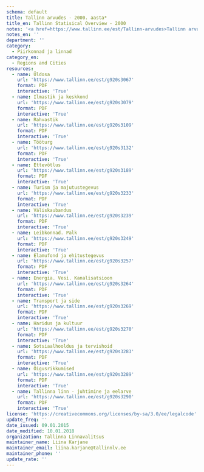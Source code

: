 ```yaml
---
schema: default
title: Tallinn arvudes - 2000. aasta*
title_en: Tallinn Statisical Overview - 2000
notes: '<a href=https://www.tallinn.ee/est/Tallinn-arvudes>Tallinn arvudes aastaraamatud</a> "Tallinn arvudes", mis sisaldavad andmeid Tallinna rahvastiku, sotsiaalelu, majanduse ja keskkonna kohta. * selles kogumikus sisalduvad andmed on aasta 2000 kohta või esitatud seisuga 01.01.2001'
notes_en: ''
department: ''
category:
  - Piirkonnad ja linnad
category_en:
  - Regions and Cities
resources:
  - name: Üldosa
    url: 'https://www.tallinn.ee/est/g920s3067'
    format: PDF
    interactive: 'True'
  - name: Ilmastik ja keskkond
    url: 'https://www.tallinn.ee/est/g920s3079'
    format: PDF
    interactive: 'True'
  - name: Rahvastik
    url: 'https://www.tallinn.ee/est/g920s3109'
    format: PDF
    interactive: 'True'
  - name: Tööturg
    url: 'https://www.tallinn.ee/est/g920s3132'
    format: PDF
    interactive: 'True'
  - name: Ettevõtlus
    url: 'https://www.tallinn.ee/est/g920s3189'
    format: PDF
    interactive: 'True'
  - name: Turism ja majutustegevus
    url: 'https://www.tallinn.ee/est/g920s3233'
    format: PDF
    interactive: 'True'
  - name: Väliskaubandus
    url: 'https://www.tallinn.ee/est/g920s3239'
    format: PDF
    interactive: 'True'
  - name: Leibkonnad. Palk
    url: 'https://www.tallinn.ee/est/g920s3249'
    format: PDF
    interactive: 'True'
  - name: Elamufond ja ehitustegevus
    url: 'https://www.tallinn.ee/est/g920s3257'
    format: PDF
    interactive: 'True'
  - name: Energia. Vesi. Kanalisatsioon
    url: 'https://www.tallinn.ee/est/g920s3264'
    format: PDF
    interactive: 'True'
  - name: Transport ja side
    url: 'https://www.tallinn.ee/est/g920s3269'
    format: PDF
    interactive: 'True'
  - name: Haridus ja kultuur
    url: 'https://www.tallinn.ee/est/g920s3270'
    format: PDF
    interactive: 'True'
  - name: Sotsiaalhooldus ja tervishoid
    url: 'https://www.tallinn.ee/est/g920s3283'
    format: PDF
    interactive: 'True'
  - name: Õigusrikkumised
    url: 'https://www.tallinn.ee/est/g920s3289'
    format: PDF
    interactive: 'True'
  - name: Tallinna linn - juhtimine ja eelarve
    url: 'https://www.tallinn.ee/est/g920s3290'
    format: PDF
    interactive: 'True'
license: 'https://creativecommons.org/licenses/by-sa/3.0/ee/legalcode'
update_freq: ''
date_issued: 09.01.2015
date_modified: 10.01.2018
organization: Tallinna Linnavalitsus
maintainer_name: Liina Karjane
maintainer_email: liina.karjane@tallinnlv.ee
maintainer_phone: ''
update_rate: ''
---
```

